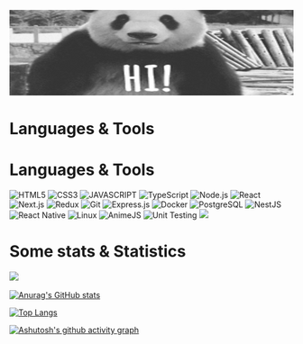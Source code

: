 ![HEADER](https://github.com/Nekitech/nekitech/blob/main/assets/hi-gif-4.gif)

# Languages & Tools
# Languages & Tools
![HTML5](https://img.shields.io/badge/HTML5-000?style=for-the-badge&logo=html5)
![CSS3](https://img.shields.io/badge/CSS3-000?style=for-the-badge&logo=css3)
![JAVASCRIPT](https://img.shields.io/badge/JavaScript-000?style=for-the-badge&logo=javascript)
![TypeScript](https://img.shields.io/badge/TypeScript-000?style=for-the-badge&logo=typescript&logoColor=white)
![Node.js](https://img.shields.io/badge/Node.js-000?style=for-the-badge&logo=node.js)
![React](https://img.shields.io/badge/React-000?style=for-the-badge&logo=react)
![Next.js](https://img.shields.io/badge/Next-black?style=for-the-badge&logo=next.js&logoColor=white)
![Redux](https://img.shields.io/badge/Redux-000?style=for-the-badge&logo=redux)
![Git](https://img.shields.io/badge/Git-000?style=for-the-badge&logo=git)
![Express.js](https://img.shields.io/badge/Express.js-000?style=for-the-badge&logo=express)
![Docker](https://img.shields.io/badge/Docker-000?style=for-the-badge&logo=docker)
![PostgreSQL](https://img.shields.io/badge/PostgreSQL-000?style=for-the-badge&logo=postgresql)
![NestJS](https://img.shields.io/badge/NestJS-000?style=for-the-badge&logo=nestjs)
![React Native](https://img.shields.io/badge/React_Native-000?style=for-the-badge&logo=react)
![Linux](https://img.shields.io/badge/Linux-000?style=for-the-badge&logo=linux)
![AnimeJS](https://img.shields.io/badge/AnimeJS-000?style=for-the-badge&logo=anime.js)
![Unit Testing](https://img.shields.io/badge/Unit_Testing-000?style=for-the-badge)
<img src="https://img.shields.io/badge/react_native%20-%2320232a.svg?&style=for-the-badge&logo=react"/>

# Some stats & Statistics
<a href='https://www.codewars.com/users/Boriel'>![](https://www.codewars.com/users/Boriel/badges/large)</a>

[![Anurag's GitHub stats](https://github-readme-stats.vercel.app/api?username=nekitech&theme=dark&icon_color=f5e7ff)](https://github.com/anuraghazra/github-readme-stats)

[![Top Langs](https://github-readme-stats.vercel.app/api/top-langs/?username=nekitech&theme=dark)](https://github.com/anuraghazra/github-readme-stats)

[![Ashutosh's github activity graph](https://github-readme-activity-graph.vercel.app/graph?username=nekitech&theme=react-dark)](https://github.com/ashutosh00710/github-readme-activity-graph)
